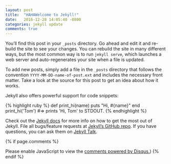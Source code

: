 ```yaml
---
layout: post
title:  "HAHAWelcome to Jekyll!"
date:   2016-12-28 14:05:40 -0800
categories: jekyll update
comments: true
---
```

You’ll find this post in your `_posts` directory. Go ahead and edit it and re-build the site to see your changes. You can rebuild the site in many different ways, but the most common way is to run `jekyll serve`, which launches a web server and auto-regenerates your site when a file is updated.

To add new posts, simply add a file in the `_posts` directory that follows the convention `YYYY-MM-DD-name-of-post.ext` and includes the necessary front matter. Take a look at the source for this post to get an idea about how it works.

Jekyll also offers powerful support for code snippets:

{% highlight ruby %}
def print_hi(name)
  puts "Hi, #{name}"
end
print_hi('Tom')
#=> prints 'Hi, Tom' to STDOUT.
{% endhighlight %}

Check out the [Jekyll docs][jekyll-docs] for more info on how to get the most out of Jekyll. File all bugs/feature requests at [Jekyll’s GitHub repo][jekyll-gh]. If you have questions, you can ask them on [Jekyll Talk][jekyll-talk].

[jekyll-docs]: http://jekyllrb.com/docs/home
[jekyll-gh]:   https://github.com/jekyll/jekyll
[jekyll-talk]: https://talk.jekyllrb.com/
{% if page.comments %}
<div id="disqus_thread"></div>
<script>
    /**
    *  RECOMMENDED CONFIGURATION VARIABLES: EDIT AND UNCOMMENT THE SECTION BELOW TO INSERT DYNAMIC VALUES FROM YOUR PLATFORM OR CMS.
    *  LEARN WHY DEFINING THESE VARIABLES IS IMPORTANT: https://disqus.com/admin/universalcode/#configuration-variables
    */
    /*
       var disqus_config = function () {
       this.page.url = PAGE_URL;  // Replace PAGE_URL with your page's canonical URL variable
       this.page.identifier = PAGE_IDENTIFIER; // Replace PAGE_IDENTIFIER with your page's unique identifier variable
       };
    */
     (function() {  // DON'T EDIT BELOW THIS LINE
         var d = document, s = d.createElement('script');
         s.src = '//strstr.disqus.com/embed.js';
         s.setAttribute('data-timestamp', +new Date());
         (d.head || d.body).appendChild(s);
         })();
 </script>
 <noscript>Please enable JavaScript to view the <a href="https://disqus.com/?ref_noscript" rel="nofollow">comments powered by Disqus.</a></noscript>)
 {% endif %}
